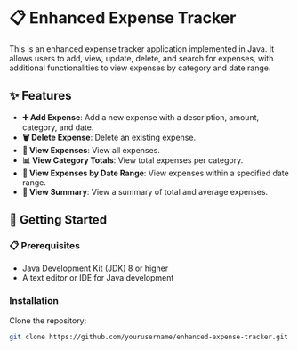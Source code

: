 # 📋 Enhanced Expense Tracker

This is an enhanced expense tracker application implemented in Java. It allows users to add, view, update, delete, and search for expenses, with additional functionalities to view expenses by category and date range.

## ✨ Features

- **➕ Add Expense**: Add a new expense with a description, amount, category, and date.
- **🗑️ Delete Expense**: Delete an existing expense.
- **👀 View Expenses**: View all expenses.
- **📊 View Category Totals**: View total expenses per category.
- **📅 View Expenses by Date Range**: View expenses within a specified date range.
- **📄 View Summary**: View a summary of total and average expenses.

## 🚀 Getting Started

### 📋 Prerequisites

- Java Development Kit (JDK) 8 or higher
- A text editor or IDE for Java development

### Installation

Clone the repository:
   ```bash
   git clone https://github.com/yourusername/enhanced-expense-tracker.git
